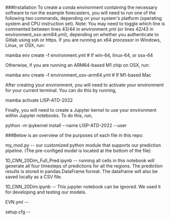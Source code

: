 ###Installation
To create a conda environment containing the necessary software to run the example forecasters, you will need to run one of the following two commands, depending on your system's platform (operating system and CPU instruction set).
Note: You may need to toggle which line is commented between lines 43/44 in environment.yml (or lines 42/43 in environment_osx-arm64.yml), depending on whether you authenticate to Gitlab using ssh or https.
If you are running an x64 processor in Windows, Linux, or OSX, run:

mamba env create -f environment.yml  # If win-64, linux-64, or osx-64


Otherwise, if you are running an ARM64-based M1 chip on OSX, run:

mamba env create -f environment_osx-arm64.yml  # If M1-based Mac


After creating your environment, you will need to activate your environment for your current terminal. You can do this by running,

mamba activate LISP-ATD-2022


Finally, you will need to create a Jupyter kernel to use your environment within Jupyter notebooks. To do this, run,

python -m ipykernel install --name LISP-ATD-2022 --user


###Below is an overview of the purposes of each file in this repo:

my_mod.py -- our customized python module that supports our prediction pipeline. (The pre-configed model is located at the bottom of the file)

1D_CNN_20Dim_Full_Pred.ipynb -- running all cells in this notebook will generate all four timesteps of predictions for all the regions. 
    The prediction results is stored in pandas.DataFrame format. The dataframe will also be saved locally as a CSV file.

1D_CNN_20Dim.ipynb -- This jupyter notebook can be ignored. We used it for developing and testing our models.

EVN.yml -- 

setup.cfg --
